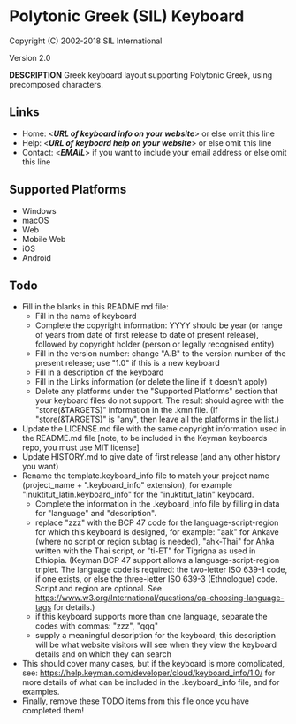 Polytonic Greek (SIL) Keyboard
=====================

Copyright (C) 2002-2018 SIL International

Version 2.0

__DESCRIPTION__
Greek keyboard layout supporting Polytonic Greek, using precomposed characters.


Links
-----

 * Home:     <___URL of keyboard info on your website___> or else omit this line
 * Help:     <___URL of keyboard help on your website___> or else omit this line
 * Contact:  <___EMAIL___> if you want to include your email address or else omit this line

Supported Platforms
-------------------
 * Windows
 * macOS
 * Web
 * Mobile Web
 * iOS
 * Android

Todo
----

* Fill in the blanks in this README.md file:
  * Fill in the name of keyboard
  * Complete the copyright information: YYYY should be year (or range of years from date of first release to date of present release), followed by copyright holder (person or legally recognised entity)
  * Fill in the version number: change "A.B" to the version number of the present release; use "1.0" if this is a new keyboard
  * Fill in a description of the keyboard
  * Fill in the Links information (or delete the line if it doesn't apply)
  * Delete any platforms under the "Supported Platforms" section that your keyboard files do not support. The result should agree with the "store(&TARGETS)" information in the .kmn file. (If "store(&TARGETS)" is "any", then leave all the platforms in the list.)
* Update the LICENSE.md file with the same copyright information used in the README.md file [note, to be included in the Keyman keyboards repo, you must use MIT license]
* Update HISTORY.md to give date of first release (and any other history you want)
* Rename the template.keyboard_info file to match your project name (project_name + ".keyboard_info" extension), for example "inuktitut_latin.keyboard_info" for the "inuktitut_latin" keyboard.
  * Complete the information in the .keyboard_info file by filling in data for "language" and "description".
  * replace "zzz" with the BCP 47 code for the language-script-region for which this keyboard is designed, for example: "aak" for Ankave (where no script or region subtag is needed), "ahk-Thai" for Ahka written with the Thai script, or "ti-ET" for Tigrigna as used in Ethiopia. (Keyman BCP 47 support allows a language-script-region triplet. The language code is required: the two-letter ISO 639-1 code, if one exists, or else the three-letter ISO 639-3 (Ethnologue) code. Script and region are optional. See https://www.w3.org/International/questions/qa-choosing-language-tags for details.)
  * if this keyboard supports more than one language, separate the codes with commas: "zzz", "qqq"
  * supply a meaningful description for the keyboard; this description will be what website visitors will see when they view the keyboard details and on which they can search
* This should cover many cases, but if the keyboard is more complicated, see: https://help.keyman.com/developer/cloud/keyboard_info/1.0/ for more details of what can be included in the .keyboard_info file, and for examples.
* Finally, remove these TODO items from this file once you have completed them!
